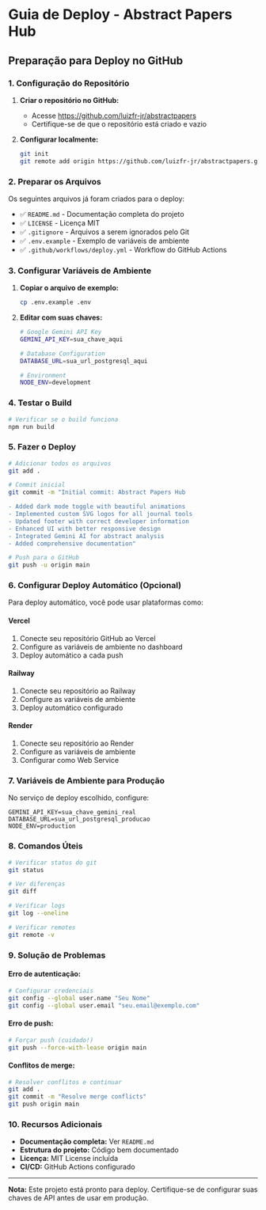 # Guia de Deploy - Abstract Papers Hub

## Preparação para Deploy no GitHub

### 1. Configuração do Repositório

1. **Criar o repositório no GitHub:**
   - Acesse https://github.com/luizfr-jr/abstractpapers
   - Certifique-se de que o repositório está criado e vazio

2. **Configurar localmente:**
   ```bash
   git init
   git remote add origin https://github.com/luizfr-jr/abstractpapers.git
   ```

### 2. Preparar os Arquivos

Os seguintes arquivos já foram criados para o deploy:

- ✅ `README.md` - Documentação completa do projeto
- ✅ `LICENSE` - Licença MIT
- ✅ `.gitignore` - Arquivos a serem ignorados pelo Git
- ✅ `.env.example` - Exemplo de variáveis de ambiente
- ✅ `.github/workflows/deploy.yml` - Workflow do GitHub Actions

### 3. Configurar Variáveis de Ambiente

1. **Copiar o arquivo de exemplo:**
   ```bash
   cp .env.example .env
   ```

2. **Editar com suas chaves:**
   ```bash
   # Google Gemini API Key
   GEMINI_API_KEY=sua_chave_aqui
   
   # Database Configuration
   DATABASE_URL=sua_url_postgresql_aqui
   
   # Environment
   NODE_ENV=development
   ```

### 4. Testar o Build

```bash
# Verificar se o build funciona
npm run build
```

### 5. Fazer o Deploy

```bash
# Adicionar todos os arquivos
git add .

# Commit inicial
git commit -m "Initial commit: Abstract Papers Hub

- Added dark mode toggle with beautiful animations
- Implemented custom SVG logos for all journal tools
- Updated footer with correct developer information
- Enhanced UI with better responsive design
- Integrated Gemini AI for abstract analysis
- Added comprehensive documentation"

# Push para o GitHub
git push -u origin main
```

### 6. Configurar Deploy Automático (Opcional)

Para deploy automático, você pode usar plataformas como:

#### Vercel
1. Conecte seu repositório GitHub ao Vercel
2. Configure as variáveis de ambiente no dashboard
3. Deploy automático a cada push

#### Railway
1. Conecte seu repositório ao Railway
2. Configure as variáveis de ambiente
3. Deploy automático configurado

#### Render
1. Conecte seu repositório ao Render
2. Configure as variáveis de ambiente
3. Configurar como Web Service

### 7. Variáveis de Ambiente para Produção

No serviço de deploy escolhido, configure:

```
GEMINI_API_KEY=sua_chave_gemini_real
DATABASE_URL=sua_url_postgresql_producao
NODE_ENV=production
```

### 8. Comandos Úteis

```bash
# Verificar status do git
git status

# Ver diferenças
git diff

# Verificar logs
git log --oneline

# Verificar remotes
git remote -v
```

### 9. Solução de Problemas

#### Erro de autenticação:
```bash
# Configurar credenciais
git config --global user.name "Seu Nome"
git config --global user.email "seu.email@exemplo.com"
```

#### Erro de push:
```bash
# Forçar push (cuidado!)
git push --force-with-lease origin main
```

#### Conflitos de merge:
```bash
# Resolver conflitos e continuar
git add .
git commit -m "Resolve merge conflicts"
git push origin main
```

### 10. Recursos Adicionais

- **Documentação completa:** Ver `README.md`
- **Estrutura do projeto:** Código bem documentado
- **Licença:** MIT License incluída
- **CI/CD:** GitHub Actions configurado

---

**Nota:** Este projeto está pronto para deploy. Certifique-se de configurar suas chaves de API antes de usar em produção.